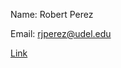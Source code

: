 Name: Robert Perez


Email: rjperez@udel.edu

[Link](https://github.com/RobertJPerez/RobertJPerezBART.github.io)


